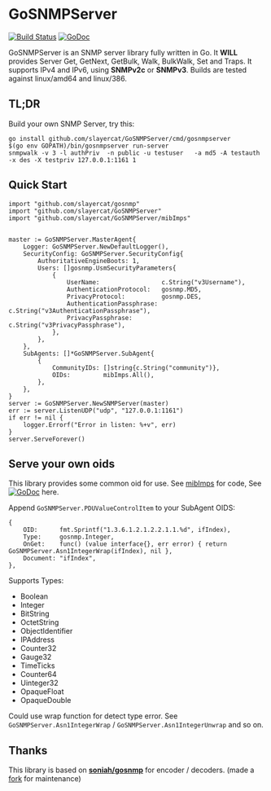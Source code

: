 GoSNMPServer
======
[![Build Status](https://travis-ci.org/slayercat/GoSNMPServer.svg?branch=master)](https://travis-ci.org/slayercat/GoSNMPServer)
[![GoDoc](https://godoc.org/github.com/slayercat/GoSNMPServer?status.png)](https://godoc.org/github.com/slayercat/GoSNMPServer)

GoSNMPServer is an SNMP server library fully written in Go. It **WILL** provides Server Get,
GetNext, GetBulk, Walk, BulkWalk, Set and Traps. It supports IPv4 and
IPv6, using __SNMPv2c__ or __SNMPv3__. Builds are tested against
linux/amd64 and linux/386.

TL;DR
-----
Build your own SNMP Server, try this:
```shell
go install github.com/slayercat/GoSNMPServer/cmd/gosnmpserver
$(go env GOPATH)/bin/gosnmpserver run-server
snmpwalk -v 3 -l authPriv  -n public -u testuser   -a md5 -A testauth -x des -X testpriv 127.0.0.1:1161 1
```

Quick Start
-----
```golang
import "github.com/slayercat/gosnmp"
import "github.com/slayercat/GoSNMPServer"
import "github.com/slayercat/GoSNMPServer/mibImps"
```

```golang

master := GoSNMPServer.MasterAgent{
    Logger: GoSNMPServer.NewDefaultLogger(),
    SecurityConfig: GoSNMPServer.SecurityConfig{
        AuthoritativeEngineBoots: 1,
        Users: []gosnmp.UsmSecurityParameters{
            {
                UserName:                 c.String("v3Username"),
                AuthenticationProtocol:   gosnmp.MD5,
                PrivacyProtocol:          gosnmp.DES,
                AuthenticationPassphrase: c.String("v3AuthenticationPassphrase"),
                PrivacyPassphrase:        c.String("v3PrivacyPassphrase"),
            },
        },
    },
    SubAgents: []*GoSNMPServer.SubAgent{
        {
            CommunityIDs: []string{c.String("community")},
            OIDs:         mibImps.All(),
        },
    },
}
server := GoSNMPServer.NewSNMPServer(master)
err := server.ListenUDP("udp", "127.0.0.1:1161")
if err != nil {
    logger.Errorf("Error in listen: %+v", err)
}
server.ServeForever()
```


Serve your own oids
-----
This library provides some common oid for use. See [mibImps](https://github.com/slayercat/GoSNMPServer/tree/master/mibImps) for code, See [![GoDoc](https://godoc.org/github.com/slayercat/GoSNMPServe/mibImpsr?status.png)](https://godoc.org/github.com/slayercat/GoSNMPServer/mibImps) here.


Append `GoSNMPServer.PDUValueControlItem` to your SubAgent OIDS:
```golang
{
    OID:      fmt.Sprintf("1.3.6.1.2.1.2.2.1.1.%d", ifIndex),
    Type:     gosnmp.Integer,
    OnGet:    func() (value interface{}, err error) { return GoSNMPServer.Asn1IntegerWrap(ifIndex), nil },
    Document: "ifIndex",
},
```
Supports Types:
- Boolean
- Integer
- BitString
- OctetString
- ObjectIdentifier
- IPAddress
- Counter32
- Gauge32
- TimeTicks
- Counter64
- Uinteger32
- OpaqueFloat
- OpaqueDouble

Could use wrap function for detect type error. See `GoSNMPServer.Asn1IntegerWrap` / `GoSNMPServer.Asn1IntegerUnwrap` and so on.

Thanks
-----
This library is based on **[soniah/gosnmp](https://github.com/soniah/gosnmp)** for encoder / decoders. (made a [fork](https://github.com/slayercat/gosnmp) for maintenance)
